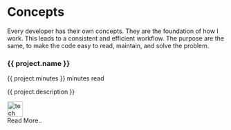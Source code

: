 # Concepts

Every developer has their own concepts. They are the foundation of how I work. This leads to a consistent and efficient workflow. The purpose are the same, to make the code easy to read, maintain, and solve the problem. 


<!-- Custom home layout -->
<div class="antialiased">
  <div class="grid grid-cols-2 md:grid-cols-1 gap-4">
    <div v-for="project in projects" :key="project.name" class="text-left flex flex-col justify-between hover:border hover:border-[#846358] p-6 rounded-lg gap-3 hover:cursor-pointer" style="background-color:var(--vp-c-bg-soft);" @click="navigate(project.link)">
      <div class="flex flex-col gap-3">
        <h3 class="!font-semibold text-lg !m-0" style="color:var(--vp-c-text-1)">{{ project.name }}</h3>
        <p class="text-sm !m-0" style="color: var(--vp-c-text-2)">{{ project.minutes }} minutes read</p>
        <p class="text-sm !m-0" style="color: var(--vp-c-text-2)">{{ project.description }}</p>
      </div>
      <div class="flex flex-col gap-4">
        <div class="grid grid-cols-8 justify-start items-center gap-2">
          <div v-for="tech in project.techStack" :key="tech" class="">
            <img :src="tech" alt="tech" width="36" height="36" />
          </div>
        </div>
        <a :href="project.link" class="rounded-lg p-2 text-center text-sm bg-zinc-200 dark:bg-zinc-700 dark:text-zinc-100" style="color:var(--vp-c-text-1)">
        Read More..</a>
      </div>
    </div>
  </div>

</div>


<script setup>
import { ref } from 'vue'
import { useRouter } from 'vitepress'

const router = useRouter()

const projects = ref([
  {
    name: '3 Recommended Patterns for Back-End Functionality',
    description: 'What code conventions do I use to organize back-end functionality? These patterns are designed to make the code more readable, maintainable, and efficient.',
    link: '/concepts/3-back-end-patterns',
    minutes: '5',
    techStack: [
      '/lv-icon.svg',
      '/php-icon.svg',
      '/js-icon.svg',
      '/node-icon.svg',
      '/go-icon.svg',
    ],
  },
  {
    name: 'CI/CD Pipeline Strategy for Go Project',
    description: 'How do I automate the deployment process for a Go project? This pipeline script is designed to build, test, and deploy the application consistently across different environments.',
    link: '/concepts/ci-cd-pipeline-strategy',
    minutes: '7',
    techStack: [
      '/go-icon.svg',
      '/pg-icon.svg',
      '/docker-icon.svg',
      '/linux-icon.svg',
      '/do-icon.svg',
      '/jk-icon.svg',
    ],
  },
])

const navigate = (link) => {
  router.go(link)
}
</script>